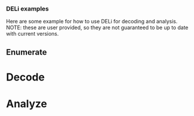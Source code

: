 ### DELi examples
Here are some example for how to use DELi for decoding and analysis.
NOTE: these are user provided, so they are not guaranteed to be up to date with current versions.


## Enumerate


# Decode

# Analyze